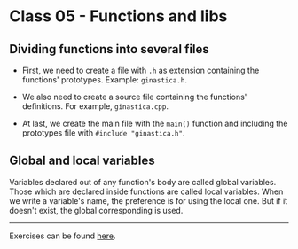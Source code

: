 # Class 05 - Functions and libs

## Dividing functions into several files

- First, we need to create a file with `.h` as extension containing the functions' prototypes. Example: `ginastica.h`.

- We also need to create a source file containing the functions' definitions. For example, `ginastica.cpp`.

- At last, we create the main file with the `main()` function and including the prototypes file with `#include "ginastica.h"`.

## Global and local variables

Variables declared out of any function's body are called global variables. Those which are declared inside functions are called local variables. When we write a variable's name, the preference is for using the local one. But if it doesn't exist, the global corresponding is used.

---

Exercises can be found [here](https://github.com/JudsonSS/ProgComp/blob/master/Labs/Lab05/Lab05.pdf).
